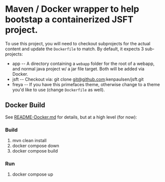 # Maven / Docker wrapper to help bootstap a containerized JSFT project.

To use this project, you will need to checkout subprojects for the actual content and update the `Dockerfile` to match. By default, it expects 3 sub-projects:
* app -- A directory containing a `webapp` folder for the root of a webapp, and normal java project w/ a jar file target. Both will be added via Docker.
* jsft -- Checkout via: git clone git@github.com:kenpaulsen/jsft.git
* freya -- If you have this primefaces theme, otherwise change to a theme you'd like to use (change `Dockerfile` as well).

## Docker Build
See [README-Docker.md](README-Docker.md) for details, but at a high level (for now):

### Build
1. mvn clean install
1. docker compose down
1. docker compose build

### Run
1. docker compose up

